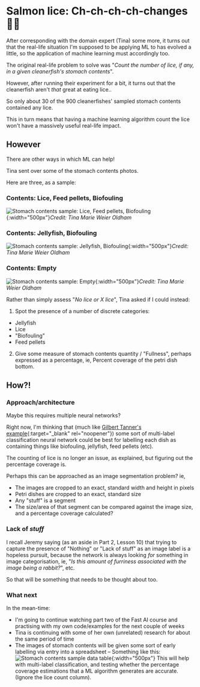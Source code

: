 # Salmon lice: Ch-ch-ch-ch-changes 👨‍🎤

After corresponding with the domain expert (Tina) some more, it turns out that the real-life situation I'm supposed to be applying ML to has evolved a little, so the application of machine learning must accordingly too.

The original real-life problem to solve was "*Count the number of lice, if any, in a given cleanerfish's stomach contents*".

However, after running their experiment for a bit, it turns out that the cleanerfish aren't *that* great at eating lice..

So only about 30 of the 900 cleanerfishes' sampled stomach contents contained any lice.

This in turn means that having a machine learning algorithm count the lice won't have a massively useful real-life impact.

## However

There are other ways in which ML can help!

Tina sent over some of the stomach contents photos.

Here are three, as a sample:

### Contents: Lice, Feed pellets, Biofouling
![Stomach contents sample: Lice, Feed pellets, Biofouling](https://joneslloyd.github.io/images/stomach-contents-sample--lice+feed-pellets+biofouling.png){:width="500px"}*Credit: Tina Marie Weier Oldham*

### Contents: Jellyfish, Biofouling
![Stomach contents sample: Jellyfish, Biofouling](https://joneslloyd.github.io/images/stomach-contents-sample--jellyfish+biofouling.png){:width="500px"}*Credit: Tina Marie Weier Oldham*

### Contents: Empty
![Stomach contents sample: Empty](https://joneslloyd.github.io/images/stomach-contents-sample--empty.png){:width="500px"}*Credit: Tina Marie Weier Oldham*

Rather than simply assess "*No lice or X lice*", Tina asked if I could instead:

1) Spot the presence of a number of discrete categories:
  - Jellyfish
  - Lice
  - "Biofouling"
  - Feed pellets

2) Give some measure of stomach contents quantity / "Fullness", perhaps expressed as a percentage, ie, Percent coverage of the petri dish bottom.

## How?!

### Approach/architecture

Maybe this requires multiple neural networks?

Right now, I'm thinking that (much like [Gilbert Tanner's example](https://gilberttanner.com/blog/fastai-multi-label-image-classification){:target="_blank" rel="noopener"}) some sort of multi-label classification neural network could be best for labelling each dish as containing things like biofouling, jellyfish, feed pellets (etc).

The counting of lice is no longer an issue, as explained, but figuring out the percentage coverage is.

Perhaps this can be approached as an image segmentation problem? ie,

- The images are cropped to an exact, standard width and height in pixels
- Petri dishes are cropped to an exact, standard size
- Any "stuff" is a segment
- The size/area of that segment can be compared against the image size, and a percentage coverage calculated?

### Lack of *stuff*

I recall Jeremy saying (as an aside in Part 2, Lesson 10) that trying to capture the presence of "Nothing" or "Lack of stuff" as an image label is a hopeless pursuit, because the network is always looking *for* something in image categorisation, ie, "*Is this amount of furriness associated with the image being a rabbit?*", etc.

So that will be something that needs to be thought about too.

### What next

In the mean-time:

- I'm going to continue watching part two of the Fast AI course and practising with my own code/examples for the next couple of weeks
- Tina is continuing with some of her own (unrelated) research for about the same period of time
- The images of stomach contents will be given some sort of early labelling via entry into a spreadsheet – Something like this: ![Stomach contents sample data table](https://joneslloyd.github.io/images/stomach-contents-mock-table.png){:width="500px"} This will help with multi-label classification, and testing whether the percentage coverage estimations that a ML algorithm generates are accurate. (Ignore the lice count column).
